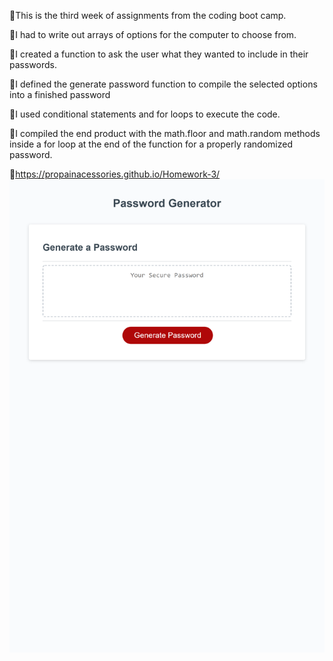 🐔This is the third week of assignments from the coding boot camp.

🐔I had to write out arrays of options for the computer to choose from.

🐔I created a function to ask the user what they wanted to include in their
  passwords.

🐔I defined the generate password function to compile the selected options
    into a finished password

🐔I used conditional statements and for loops to execute the code.

🐔I compiled the end product with the math.floor and math.random methods
    inside a for loop at the end of the function for a properly randomized
    password.

🐔https://propainacessories.github.io/Homework-3/
![](Screenshot/propainacessories.github.io_Homework-3_(Surface%20Pro%207).png)